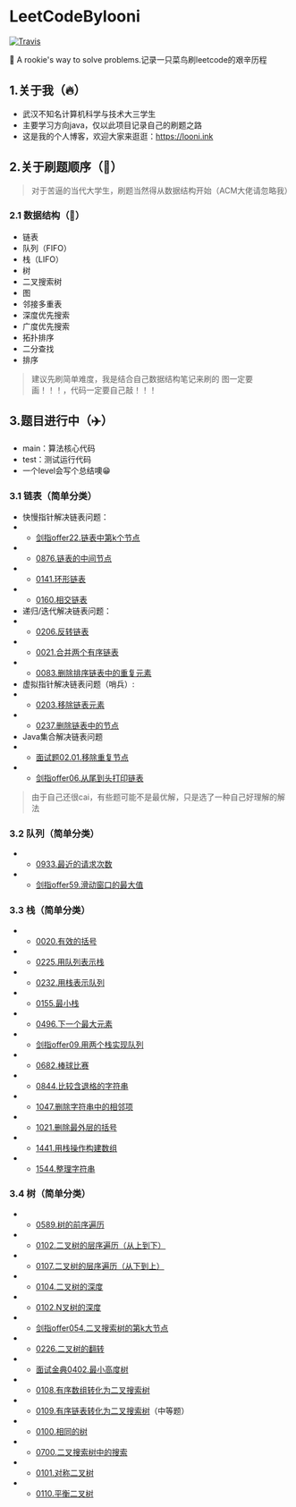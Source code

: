 # LeetCodeBylooni

[![Travis](https://img.shields.io/badge/language-Java-blue.svg)]()

:see_no_evil: A rookie's way to solve problems.记录一只菜鸟刷leetcode的艰辛历程

## 1.关于我（:fire:）
- 武汉不知名计算机科学与技术大三学生
- 主要学习方向java，仅以此项目记录自己的刷题之路
- 这是我的个人博客，欢迎大家来逛逛：https://looni.ink

## 2.关于刷题顺序（:hammer:）
> 对于苦逼的当代大学生，刷题当然得从数据结构开始（ACM大佬请忽略我）

### 2.1 数据结构（:page_facing_up:）
- 链表
- 队列（FIFO）
- 栈（LIFO）
- 树
- 二叉搜索树
- 图
- 邻接多重表
- 深度优先搜索
- 广度优先搜索
- 拓扑排序
- 二分查找
- 排序

> 建议先刷简单难度，我是结合自己数据结构笔记来刷的
> 图一定要画！！！，代码一定要自己敲！！！

## 3.题目进行中（:airplane:）
- main：算法核心代码
- test：测试运行代码
- 一个level会写个总结噢:grin:

### 3.1 链表（简单分类）

- 快慢指针解决链表问题：
- - [剑指offer22.链表中第k个节点](https://github.com/looniink/leetcodeBylooni/tree/master/1.%E9%93%BE%E8%A1%A8/%E5%89%91%E6%8C%87offer_22)
- - [0876.链表的中间节点](https://github.com/looniink/leetcodeBylooni/tree/master/1.%E9%93%BE%E8%A1%A8/leetcode_876)
- - [0141.环形链表](https://github.com/looniink/leetcodeBylooni/tree/master/1.%E9%93%BE%E8%A1%A8/leetcode_141)
- - [0160.相交链表](https://github.com/looniink/leetcodeBylooni/tree/master/1.%E9%93%BE%E8%A1%A8/leetcode_160)
- 递归/迭代解决链表问题：
- - [0206.反转链表](https://github.com/looniink/leetcodeBylooni/tree/master/1.%E9%93%BE%E8%A1%A8/leetcode_206)
- - [0021.合并两个有序链表](https://github.com/looniink/leetcodeBylooni/tree/master/1.%E9%93%BE%E8%A1%A8/leetcode_21)
- - [0083.删除排序链表中的重复元素](https://github.com/looniink/leetcodeBylooni/tree/master/1.%E9%93%BE%E8%A1%A8/leetcode_83)
- 虚拟指针解决链表问题（哨兵）:
- - [0203.移除链表元素](https://github.com/looniink/leetcodeBylooni/tree/master/1.%E9%93%BE%E8%A1%A8/leetcode_203)
- - [0237.删除链表中的节点](https://github.com/looniink/leetcodeBylooni/tree/master/1.%E9%93%BE%E8%A1%A8/leetcod_237)
- Java集合解决链表问题
- - [面试题02.01.移除重复节点](https://github.com/looniink/leetcodeBylooni/tree/master/1.%E9%93%BE%E8%A1%A8/%E9%9D%A2%E8%AF%95_0201)
- - [剑指offer06.从尾到头打印链表](https://github.com/looniink/leetcodeBylooni/tree/master/1.%E9%93%BE%E8%A1%A8/%E5%89%91%E6%8C%87offer_06)


> 由于自己还很cai，有些题可能不是最优解，只是选了一种自己好理解的解法

### 3.2 队列（简单分类）

- - [0933.最近的请求次数](https://github.com/looniink/leetcodeBylooni/tree/master/2.%E9%98%9F%E5%88%97/leetcode_933)
- - [剑指offer59.滑动窗口的最大值](https://github.com/looniink/leetcodeBylooni/tree/master/2.%E9%98%9F%E5%88%97/leetcode_933)

### 3.3 栈（简单分类）
- - [0020.有效的括号](https://github.com/looniink/leetcodeBylooni/tree/master/3.%E6%A0%88/leetcode_20)
- - [0225.用队列表示栈](https://github.com/looniink/leetcodeBylooni/tree/master/3.%E6%A0%88/leetcode_225)
- - [0232.用栈表示队列](https://github.com/looniink/leetcodeBylooni/tree/master/3.%E6%A0%88/leetcode_232)
- - [0155.最小栈](https://github.com/looniink/leetcodeBylooni/tree/master/3.%E6%A0%88/leetcode_155)
- - [0496.下一个最大元素](https://github.com/looniink/leetcodeBylooni/tree/master/3.%E6%A0%88/leetcode_496)
- - [剑指offer09.用两个栈实现队列](https://github.com/looniink/leetcodeBylooni/tree/master/3.%E6%A0%88/%E5%89%91%E6%8C%87offer_09)
- - [0682.棒球比赛](https://github.com/looniink/leetcodeBylooni/tree/master/3.%E6%A0%88/leetcode_682)
- - [0844.比较含退格的字符串](https://github.com/looniink/leetcodeBylooni/tree/master/3.%E6%A0%88/leetcode_844)
- - [1047.删除字符串中的相邻项](https://github.com/looniink/leetcodeBylooni/tree/master/3.%E6%A0%88/leetcode_1047)
- - [1021.删除最外层的括号](https://github.com/looniink/leetcodeBylooni/tree/master/3.%E6%A0%88/leetcode_1021)
- - [1441.用栈操作构建数组](https://github.com/looniink/leetcodeBylooni/tree/master/3.%E6%A0%88/leetcode_1441)
- - [1544.整理字符串](https://github.com/looniink/leetcodeBylooni/tree/master/3.%E6%A0%88/leetcode_1544)
### 3.4 树（简单分类）
- - [0589.树的前序遍历](https://github.com/looniink/leetcodeBylooni/tree/master/4.%E6%A0%91/leetcode_589)
- - [0102.二叉树的层序遍历（从上到下）](https://github.com/looniink/leetcodeBylooni/tree/master/4.%E6%A0%91/leetcode_102)
- - [0107.二叉树的层序遍历（从下到上）](https://github.com/looniink/leetcodeBylooni/tree/master/4.%E6%A0%91/leetcode_107)
- - [0104.二叉树的深度](https://github.com/looniink/leetcodeBylooni/tree/master/4.%E6%A0%91/leetcode_104)
- - [0102.N叉树的深度](https://github.com/looniink/leetcodeBylooni/tree/master/4.%E6%A0%91/leetcode_559)
- - [剑指offer054.二叉搜索树的第k大节点](https://github.com/looniink/leetcodeBylooni/tree/master/4.%E6%A0%91/剑指offer_54)
- - [0226.二叉树的翻转](https://github.com/looniink/leetcodeBylooni/tree/master/4.%E6%A0%91/leetcode_226)
- - [面试金典0402.最小高度树](https://github.com/looniink/leetcodeBylooni/tree/master/4.%E6%A0%91/%E9%9D%A2%E8%AF%95%E9%87%91%E5%85%B8_0402)
- - [0108.有序数组转化为二叉搜索树](https://github.com/looniink/leetcodeBylooni/tree/master/4.%E6%A0%91/leetcode_108)
- - [0109.有序链表转化为二叉搜索树](https://github.com/looniink/leetcodeBylooni/tree/master/4.%E6%A0%91/leetcode_109)（中等题）
- - [0100.相同的树](https://github.com/looniink/leetcodeBylooni/tree/master/4.%E6%A0%91/leetcode_100)
- - [0700.二叉搜索树中的搜索](https://github.com/looniink/leetcodeBylooni/tree/master/4.%E6%A0%91/leetcode_700)
- - [0101.对称二叉树](https://github.com/looniink/leetcodeBylooni/tree/master/4.%E6%A0%91/leetcode_101)
- - [0110.平衡二叉树](https://github.com/looniink/leetcodeBylooni/tree/master/4.%E6%A0%91/leetcode_110)
